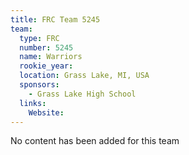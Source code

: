 ```yaml
---
title: FRC Team 5245
team:
  type: FRC
  number: 5245
  name: Warriors
  rookie_year: 
  location: Grass Lake, MI, USA
  sponsors:
    - Grass Lake High School
  links:
    Website: 
---
```

No content has been added for this team